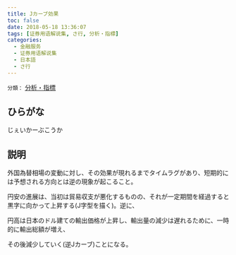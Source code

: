 ```yaml
---
title: Jカーブ効果
toc: false
date: 2018-05-18 13:36:07
tags: [证券用语解说集, さ行, 分析・指標]
categories:
  - 金融服务
  - 证券用语解说集
  - 日本語
  - さ行
---
```


`分類：` [分析・指標](/tags/分析・指標/)

## ひらがな

じぇいかーぶこうか

## 説明

外国為替相場の変動に対し、その効果が現れるまでタイムラグがあり、短期的には予想される方向とは逆の現象が起こること。

円安の進展は、当初は貿易収支が悪化するものの、それが一定期間を経過すると黒字に向かって上昇する(J字型を描く)。逆に、

円高は日本のドル建ての輸出価格が上昇し、輸出量の減少は遅れるために、一時的に輸出総額が増え、

その後減少していく(逆Jカーブ)ことになる。
